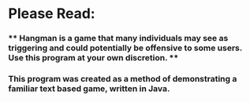 # Please Read:
### ** Hangman is a game that many individuals may see as triggering and could potentially be offensive to some users. Use this program at your own discretion. **
### This program was created as a method of demonstrating a familiar text based game, written in Java.
